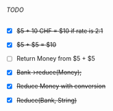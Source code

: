 ###### TODO
- [x] ~~$5 + 10 CHF = $10 if rate is 2:1~~
- [x] ~~$5 + $5 = $10~~
- [ ] Return Money from $5 + $5
- [x] ~~Bank-\>reduce(Money);~~
- [x] ~~Reduce Money with conversion~~
- [x] ~~Reduce(Bank, String)~~

